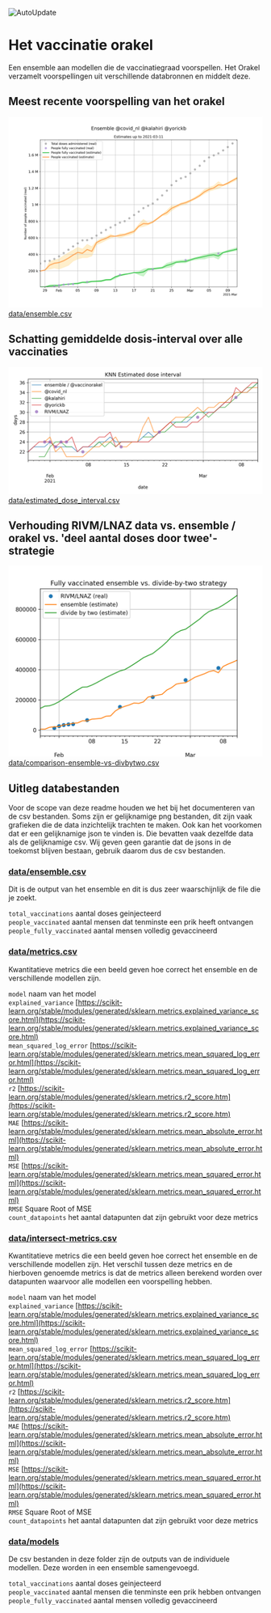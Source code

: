 ![AutoUpdate](https://github.com/Sikerdebaard/vaccinatie-orakel/workflows/AutoUpdate/badge.svg)

# Het vaccinatie orakel
Een ensemble aan modellen die de vaccinatiegraad voorspellen. Het Orakel verzamelt voorspellingen uit verschillende databronnen en middelt deze.

## Meest recente voorspelling van het orakel
![data/ensemble.png](data/ensemble.png)
[data/ensemble.csv](data/ensemble.csv)

## Schatting gemiddelde dosis-interval over alle vaccinaties
![data/estimated_dose_interval.png](data/estimated_dose_interval.png)
[data/estimated_dose_interval.csv](data/estimated_dose_interval.csv)

## Verhouding RIVM/LNAZ data vs. ensemble / orakel vs. 'deel aantal doses door twee'-strategie
![data/comparison-ensemble-vs-divbytwo.png](data/comparison-ensemble-vs-divbytwo.png)
[data/comparison-ensemble-vs-divbytwo.csv](data/comparison-ensemble-vs-divbytwo.csv)

## Uitleg databestanden
Voor de scope van deze readme houden we het bij het documenteren van de csv bestanden. Soms zijn er gelijknamige png bestanden, dit zijn vaak grafieken die de data inzichtelijk trachten te maken. Ook kan het voorkomen dat er een gelijknamige json te vinden is. Die bevatten vaak dezelfde data als de gelijknamige csv. Wij geven geen garantie dat de jsons in de toekomst blijven bestaan, gebruik daarom dus de csv bestanden.

### [data/ensemble.csv](data/ensemble.csv)
Dit is de output van het ensemble en dit is dus zeer waarschijnlijk de file die je zoekt.  

`total_vaccinations` aantal doses geinjecteerd  
`people_vaccinated` aantal mensen dat tenminste een prik heeft ontvangen  
`people_fully_vaccinated` aantal mensen volledig gevaccineerd  

### [data/metrics.csv](data/metrics.csv)
Kwantitatieve metrics die een beeld geven hoe correct het ensemble en de verschillende modellen zijn.  

`model` naam van het model  
`explained_variance` [https://scikit-learn.org/stable/modules/generated/sklearn.metrics.explained_variance_score.html](https://scikit-learn.org/stable/modules/generated/sklearn.metrics.explained_variance_score.html)  
`mean_squared_log_error` [https://scikit-learn.org/stable/modules/generated/sklearn.metrics.mean_squared_log_error.html](https://scikit-learn.org/stable/modules/generated/sklearn.metrics.mean_squared_log_error.html)  
`r2` [https://scikit-learn.org/stable/modules/generated/sklearn.metrics.r2_score.htm](https://scikit-learn.org/stable/modules/generated/sklearn.metrics.r2_score.htm)  
`MAE` [https://scikit-learn.org/stable/modules/generated/sklearn.metrics.mean_absolute_error.html](https://scikit-learn.org/stable/modules/generated/sklearn.metrics.mean_absolute_error.html)  
`MSE` [https://scikit-learn.org/stable/modules/generated/sklearn.metrics.mean_squared_error.html](https://scikit-learn.org/stable/modules/generated/sklearn.metrics.mean_squared_error.html)  
`RMSE` Square Root of MSE  
`count_datapoints` het aantal datapunten dat zijn gebruikt voor deze metrics  

### [data/intersect-metrics.csv](data/intersect-metrics.csv)
Kwantitatieve metrics die een beeld geven hoe correct het ensemble en de verschillende modellen zijn. Het verschil tussen deze metrics en de hierboven genoemde metrics is dat de metrics alleen berekend worden over datapunten waarvoor alle modellen een voorspelling hebben.

`model` naam van het model  
`explained_variance` [https://scikit-learn.org/stable/modules/generated/sklearn.metrics.explained_variance_score.html](https://scikit-learn.org/stable/modules/generated/sklearn.metrics.explained_variance_score.html)  
`mean_squared_log_error` [https://scikit-learn.org/stable/modules/generated/sklearn.metrics.mean_squared_log_error.html](https://scikit-learn.org/stable/modules/generated/sklearn.metrics.mean_squared_log_error.html)  
`r2` [https://scikit-learn.org/stable/modules/generated/sklearn.metrics.r2_score.htm](https://scikit-learn.org/stable/modules/generated/sklearn.metrics.r2_score.htm)  
`MAE` [https://scikit-learn.org/stable/modules/generated/sklearn.metrics.mean_absolute_error.html](https://scikit-learn.org/stable/modules/generated/sklearn.metrics.mean_absolute_error.html)  
`MSE` [https://scikit-learn.org/stable/modules/generated/sklearn.metrics.mean_squared_error.html](https://scikit-learn.org/stable/modules/generated/sklearn.metrics.mean_squared_error.html)  
`RMSE` Square Root of MSE  
`count_datapoints` het aantal datapunten dat zijn gebruikt voor deze metrics  

### [data/models](data/models)
De csv bestanden in deze folder zijn de outputs van de individuele modellen. Deze worden in een ensemble samengevoegd.  

`total_vaccinations` aantal doses geinjecteerd  
`people_vaccinated` aantal mensen die tenminste een prik hebben ontvangen  
`people_fully_vaccinated` aantal mensen volledig gevaccineerd  
